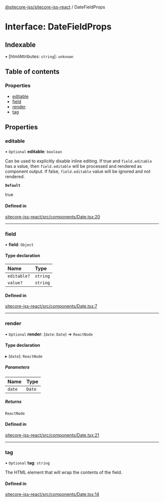 [@sitecore-jss/sitecore-jss-react](../README.md) / DateFieldProps

# Interface: DateFieldProps

## Indexable

▪ [htmlAttributes: `string`]: `unknown`

## Table of contents

### Properties

- [editable](DateFieldProps.md#editable)
- [field](DateFieldProps.md#field)
- [render](DateFieldProps.md#render)
- [tag](DateFieldProps.md#tag)

## Properties

### editable

• `Optional` **editable**: `boolean`

Can be used to explicitly disable inline editing.
If true and `field.editable` has a value, then `field.editable` will be processed and rendered as component output. If false, `field.editable` value will be ignored and not rendered.

**`Default`**

true

#### Defined in

[sitecore-jss-react/src/components/Date.tsx:20](https://github.com/Sitecore/jss/blob/2d79c0872/packages/sitecore-jss-react/src/components/Date.tsx#L20)

___

### field

• **field**: `Object`

#### Type declaration

| Name | Type |
| :------ | :------ |
| `editable?` | `string` |
| `value?` | `string` |

#### Defined in

[sitecore-jss-react/src/components/Date.tsx:7](https://github.com/Sitecore/jss/blob/2d79c0872/packages/sitecore-jss-react/src/components/Date.tsx#L7)

___

### render

• `Optional` **render**: (`date`: `Date`) => `ReactNode`

#### Type declaration

▸ (`date`): `ReactNode`

##### Parameters

| Name | Type |
| :------ | :------ |
| `date` | `Date` |

##### Returns

`ReactNode`

#### Defined in

[sitecore-jss-react/src/components/Date.tsx:21](https://github.com/Sitecore/jss/blob/2d79c0872/packages/sitecore-jss-react/src/components/Date.tsx#L21)

___

### tag

• `Optional` **tag**: `string`

The HTML element that will wrap the contents of the field.

#### Defined in

[sitecore-jss-react/src/components/Date.tsx:14](https://github.com/Sitecore/jss/blob/2d79c0872/packages/sitecore-jss-react/src/components/Date.tsx#L14)
